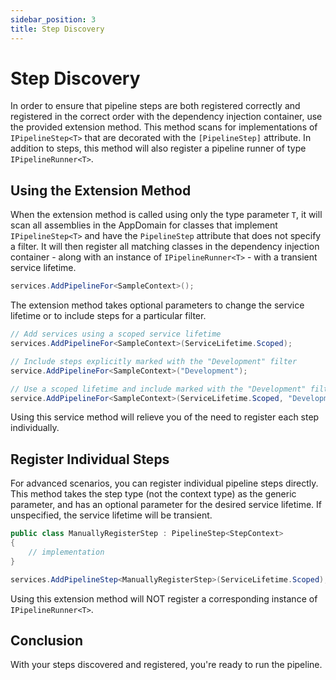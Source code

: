 ```yaml
---
sidebar_position: 3
title: Step Discovery
---
```


# Step Discovery

In order to ensure that pipeline steps are both registered correctly and registered in the correct order with the dependency injection container, use the provided extension method. This method scans for implementations of `IPipelineStep<T>` that are decorated with the `[PipelineStep]` attribute. In addition to steps, this method will also register a pipeline runner of type `IPipelineRunner<T>`.

## Using the Extension Method

When the extension method is called using only the type parameter `T`, it will scan all assemblies in the AppDomain for classes that implement `IPipelineStep<T>` and have the `PipelineStep` attribute that does not specify a filter. It will then register all matching classes in the dependency injection container - along with an instance of `IPipelineRunner<T>` - with a transient service lifetime.

```csharp
services.AddPipelineFor<SampleContext>();
```

The extension method takes optional parameters to change the service lifetime or to include steps for a particular filter.

```csharp
// Add services using a scoped service lifetime
services.AddPipelineFor<SampleContext>(ServiceLifetime.Scoped);

// Include steps explicitly marked with the "Development" filter
service.AddPipelineFor<SampleContext>("Development");

// Use a scoped lifetime and include marked with the "Development" filter
service.AddPipelineFor<SampleContext>(ServiceLifetime.Scoped, "Development");
```

Using this service method will relieve you of the need to register each step individually.

## Register Individual Steps

For advanced scenarios, you can register individual pipeline steps directly. This method takes the step type (not the context type) as the generic parameter, and has an optional parameter for the desired service lifetime. If unspecified, the service lifetime will be transient.

```csharp
public class ManuallyRegisterStep : PipelineStep<StepContext>
{
    // implementation
}

services.AddPipelineStep<ManuallyRegisterStep>(ServiceLifetime.Scoped);
```

Using this extension method will NOT register a corresponding instance of `IPipelineRunner<T>`.

## Conclusion

With your steps discovered and registered, you're ready to run the pipeline.